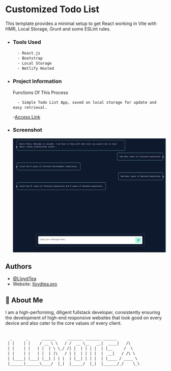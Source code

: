 # Customized Todo List

This template provides a minimal setup to get React working in Vite with HMR, Local Storage, Grunt and some ESLint rules.

- ### Tools Used

        - React.js
        - Bootstrap
        - Local Storage
        - Netlify Hosted

- ### Project Information

  Functions Of This Process

        - Simple Todo List App, saved on local storage for update and easy retrieval.

  -[Access Link](https://todo.lloydtea.pro/)

- ### Screenshot
  ![LloydAI Screenshot](https://github.com/LloydTea/Lloyd-AI-Frontend/blob/development/LloydAI.png)

## Authors

- [@LloydTea](https://github.com/LloydTea)
- Website: [lloydtea.pro](https://lloydtea.pro/)

## 🚀 About Me

I am a high-performing, diligent fullstack developer, consistently ensuring the development of high-end responsive websites that look good on every device and also cater to the core values of every client.

##

      _      _      ______     _______ _______ ______
     | |    | |    / __ \ \   / /  __ \__   __|  ____|   /\
     | |    | |   | |  | \ \_/ /| |  | | | |  | |__     /  \
     | |    | |   | |  | |\   / | |  | | | |  |  __|   / /\ \
     | |____| |___| |__| | | |  | |__| | | |  | |____ / ____ \
     |______|______\____/  |_|  |_____/  |_|  |______/_/    \_\
